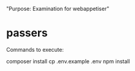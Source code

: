 "Purpose: Examination for webappetiser" 
# passers

Commands to execute:

composer install
cp .env.example .env
npm install
